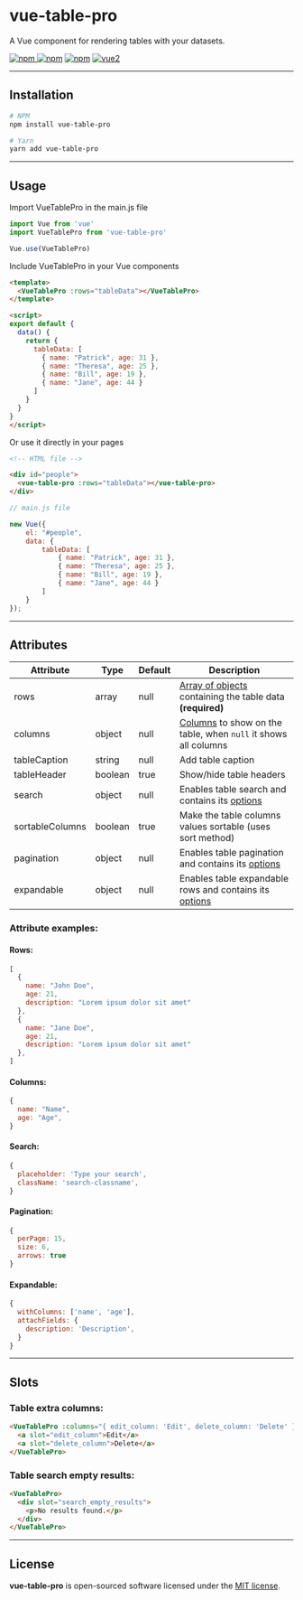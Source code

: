 # vue-table-pro

A Vue component for rendering tables with your datasets.

[![npm](https://img.shields.io/npm/v/vue-table-pro.svg) ![npm](https://img.shields.io/npm/dt/vue-table-pro.svg)](https://www.npmjs.com/package/vue-table-pro)
[![npm](https://img.shields.io/npm/l/vue-table-pro.svg)](https://github.com/jfrosorio/vueTablePro/blob/master/LICENSE)
[![vue2](https://img.shields.io/badge/vue-2.x-brightgreen.svg)](https://vuejs.org/)

---

## Installation
```bash
# NPM
npm install vue-table-pro

# Yarn
yarn add vue-table-pro
```

---

## Usage
Import VueTablePro in the main.js file
```javascript
import Vue from 'vue'
import VueTablePro from 'vue-table-pro'

Vue.use(VueTablePro)
```

Include VueTablePro in your Vue components
```html
<template>
  <VueTablePro :rows="tableData"></VueTablePro>
</template>

<script>
export default {
  data() {
    return {
      tableData: [
        { name: "Patrick", age: 31 },
        { name: "Theresa", age: 25 },
        { name: "Bill", age: 19 },
        { name: "Jane", age: 44 }
      ]
    }
  }
}
</script>
```

Or use it directly in your pages
```html
<!-- HTML file -->

<div id="people">
  <vue-table-pro :rows="tableData"></vue-table-pro>
</div>
```
```javascript
// main.js file

new Vue({
    el: "#people",
    data: {
        tableData: [
            { name: "Patrick", age: 31 },
            { name: "Theresa", age: 25 },
            { name: "Bill", age: 19 },
            { name: "Jane", age: 44 }
        ]
    }
});
```

---

## Attributes
| Attribute 		  | Type  	  | Default 	| Description 														                                      |
|-----------		  |-------	  |---------	|-------------														                                      |
| rows      		  | array     | null    	| [Array of objects](#rows) containing the table data **(required)** 		         |
| columns       	| object    | null      | [Columns](#columns) to show on the table, when `null` it shows all columns	    |
| tableCaption  	| string    | null      | Add table caption            										                               |
| tableHeader   	| boolean   | true      | Show/hide table headers       									                               |
| search        	| object    | null      | Enables table search and contains its [options](#search)						            |
| sortableColumns | boolean   | true      | Make the table columns values sortable (uses sort method)			                  |
| pagination   		| object    | null      | Enables table pagination and contains its [options](#pagination)			           |
| expandable   		| object    | null      | Enables table expandable rows and contains its [options](#expandable) 			     |

### Attribute examples:
<a name="rows"></a>
#### Rows:
```javascript
[
  {
    name: "John Doe",
    age: 21,
    description: "Lorem ipsum dolor sit amet"
  },
  {
    name: "Jane Doe",
    age: 21,
    description: "Lorem ipsum dolor sit amet"
  },
]
```

<a name="columns"></a>
#### Columns:
```javascript
{
  name: "Name",
  age: "Age",
}
```

<a name="search"></a>
#### Search:
```javascript
{
  placeholder: 'Type your search',
  className: 'search-classname',
}
```

<a name="pagination"></a>
#### Pagination:
```javascript
{
  perPage: 15,
  size: 6,
  arrows: true
}
```

<a name="expandable"></a>
#### Expandable:
```javascript
{
  withColumns: ['name', 'age'],
  attachFields: {
    description: 'Description',
  }
}
```


---

## Slots
### Table extra columns:
```html
<VueTablePro :columns="{ edit_column: 'Edit', delete_column: 'Delete' }">
  <a slot="edit_column">Edit</a>
  <a slot="delete_column">Delete</a>
</VueTablePro>
```

### Table search empty results:
```html
<VueTablePro>
  <div slot="search_empty_results">
    <p>No results found.</p>
  </div>
</VueTablePro>
```

---

## License

**vue-table-pro** is open-sourced software licensed under the [MIT license](https://opensource.org/licenses/MIT).
